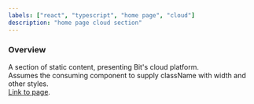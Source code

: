 ```yaml
---
labels: ["react", "typescript", "home page", "cloud"]
description: "home page cloud section"
---
```


### Overview

A section of static content, presenting Bit's cloud platform.  
Assumes the consuming component to supply className with width and other styles.  
[Link to page](https://bit.dev).
